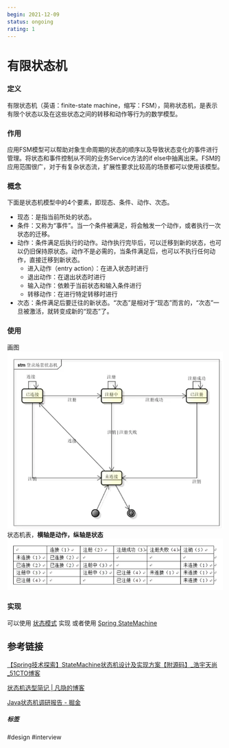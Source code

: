 ```yaml
---
begin: 2021-12-09
status: ongoing
rating: 1
---
```


# 有限状态机

### 定义
有限状态机（英语：finite-state machine，缩写：FSM），简称状态机，是表示有限个状态以及在这些状态之间的转移和动作等行为的数学模型。

### 作用

应用FSM模型可以帮助对象生命周期的状态的顺序以及导致状态变化的事件进行管理。将状态和事件控制从不同的业务Service方法的if else中抽离出来。FSM的应用范围很广，对于有复杂状态流，扩展性要求比较高的场景都可以使用该模型。

### 概念
下面是状态机模型中的4个要素，即现态、条件、动作、次态。
- 现态：是指当前所处的状态。
- 条件：又称为“事件”。当一个条件被满足，将会触发一个动作，或者执行一次状态的迁移。
- 动作：条件满足后执行的动作。动作执行完毕后，可以迁移到新的状态，也可以仍旧保持原状态。动作不是必需的，当条件满足后，也可以不执行任何动作，直接迁移到新状态。
     - 进入动作（entry action）：在进入状态时进行
     -  退出动作：在退出状态时进行
     -  输入动作：依赖于当前状态和输入条件进行
     -  转移动作：在进行特定转移时进行
- 次态：条件满足后要迁往的新状态。“次态”是相对于“现态”而言的，“次态”一旦被激活，就转变成新的“现态”了。

### 使用
画图
![](image/Pasted%20image%2020211209122706.png)
状态机表，**横轴是动作，纵轴是状态**
![](image/Pasted%20image%2020211209122728.png)

### 实现

可以使用 [状态模式](design-pattern/状态模式.md) 实现
或者使用 [Spring StateMachine](../springboot/statemachine/Spring%20StateMachine.md)

## 参考链接

[【Spring技术探索】StateMachine状态机设计及实现方案【附源码】_浩宇天尚_51CTO博客](https://blog.51cto.com/alex4dream/2899323)

[状态机选型简记 | 凡隐的博客](http://childe.net.cn/2018/04/28/%E7%8A%B6%E6%80%81%E6%9C%BA%E9%80%89%E5%9E%8B%E7%AE%80%E8%AE%B0/)

[Java状态机调研报告 - 掘金](https://juejin.cn/post/6844904170852450318)

##### 标签
#design #interview 
